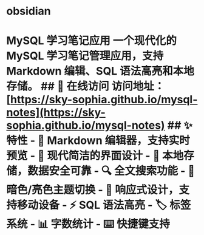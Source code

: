 # obsidian
# MySQL 学习笔记应用  一个现代化的 MySQL 学习笔记管理应用，支持 Markdown 编辑、SQL 语法高亮和本地存储。  ## 🚀 在线访问  访问地址：[https://sky-sophia.github.io/mysql-notes](https://sky-sophia.github.io/mysql-notes)  ## ✨ 特性  - 📝 Markdown 编辑器，支持实时预览 - 🎨 现代简洁的界面设计 - 💾 本地存储，数据安全可靠 - 🔍 全文搜索功能 - 🌙 暗色/亮色主题切换 - 📱 响应式设计，支持移动设备 - ⚡ SQL 语法高亮 - 🏷️ 标签系统 - 📊 字数统计 - ⌨️ 快捷键支持
